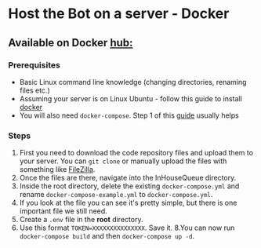 # Host the Bot on a server - Docker

## Available on Docker [hub:](https://hub.docker.com/repository/docker/henrykoleoso/in-house-queue)
### Prerequisites
- Basic Linux command line knowledge (changing directories, renaming files etc.)
- Assuming your server is on Linux Ubuntu - follow this guide to install [docker](https://docs.docker.com/engine/install/ubuntu/)
- You will also need `docker-compose`. Step 1 of this [guide](https://www.digitalocean.com/community/tutorials/how-to-install-and-use-docker-compose-on-ubuntu-20-04) usually helps

### Steps
1. First you need to download the code repository files and upload them to your server. You can `git clone` or manually upload the files with something like [FileZilla](https://filezilla-project.org/).
2. Once the files are there, navigate into the InHouseQueue directory.
4. Inside the root directory, delete the existing `docker-compose.yml` and rename `docker-compose-example.yml` to `docker-compose.yml`.
5. If you look at the file you can see it's pretty simple, but there is one important file we still need.
6. Create a `.env` file in the **root** directory.
7. Use this format `TOKEN=XXXXXXXXXXXXXXX`. Save it.
8.You can now run `docker-compose build` and then `docker-compose up -d`.
